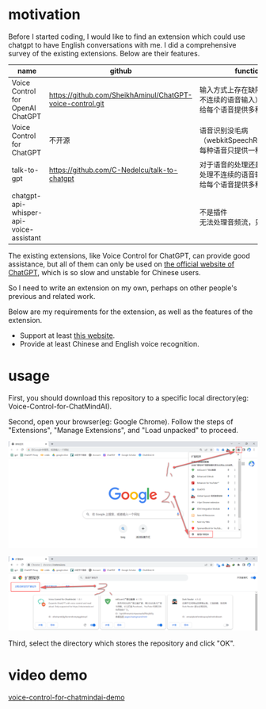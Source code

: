 # motivation

Before I started coding, I would like to find an extension which could use chatgpt to have English conversations with me. I did a comprehensive survey of the existing extensions. Below are their features.

| name                                    | github                                                    | function                                                     |
| --------------------------------------- | --------------------------------------------------------- | ------------------------------------------------------------ |
| Voice Control for OpenAI ChatGPT        | https://github.com/SheikhAminul/ChatGPT-voice-control.git | 输入方式上存在缺陷（自动截断不连续的语音输入）<br />给每个语音提供多种语音包 |
| Voice Control for ChatGPT               | 不开源                                                    | 语音识别没毛病（webkitSpeechRecognition）<br />每种语音只提供一种语音包 |
| talk-to-gpt                             | https://github.com/C-Nedelcu/talk-to-chatgpt              | 对于语音的处理还是不行，无法处理不连续的语音输入<br />给每个语音提供多种语音包 |
| chatgpt-api-whisper-api-voice-assistant |                                                           | 不是插件<br />无法处理音频流，只能整个上传                   |



The existing extensions, like Voice Control for ChatGPT, can provide good assistance, but all of them can only be used on [the official website of ChatGPT](https://chat.openai.com/chat/), which is so slow and unstable for Chinese users.

So I need to write an extension on my own, perhaps on other people's previous and related work.

Below are my requirements for the extension, as well as the features of the extension.

- Support at least [this website](https://x.chatmindai.net/chat).
- Provide at least Chinese and English voice recognition.

# usage

First, you should download this repository to a specific local directory(eg: Voice-Control-for-ChatMindAI).

Second, open your browser(eg: Google Chrome). Follow the steps of "Extensions", "Manage Extensions", and "Load unpacked" to proceed.

![image-20230402233425326](https://raw.githubusercontent.com/whr819987540/pic/main/image-20230402233425326.png)

![image-20230402233547469](https://raw.githubusercontent.com/whr819987540/pic/main/image-20230402233547469.png)

Third, select the directory which stores the repository and click "OK".

# video demo

[voice-control-for-chatmindai-demo](https://www.youtube.com/watch?v=9tmP1BsTPwY)

